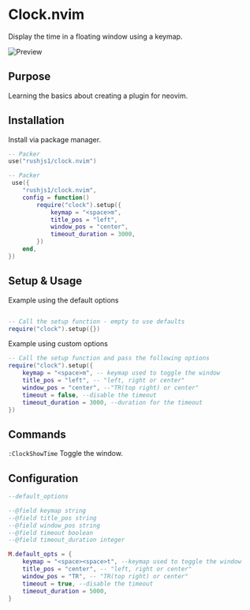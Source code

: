 # Clock.nvim

Display the time in a floating window using a keymap.

![Preview](https://i.imgur.com/Dr09AtI.gif)

## Purpose

Learning the basics about creating a plugin for neovim.

## Installation

Install via package manager.

```lua
-- Packer
use("rushjs1/clock.nvim")
```

```lua
-- Packer
 use({
    "rushjs1/clock.nvim",
    config = function()
        require("clock").setup({
            keymap = "<space>m",
            title_pos = "left",
            window_pos = "center",
            timeout_duration = 3000,
        })
    end,
})

```

## Setup & Usage

Example using the default options

```lua

-- Call the setup function - empty to use defaults
require("clock").setup({})
```

Example using custom options

```lua
-- Call the setup function and pass the following options
require("clock").setup({
	keymap = "<space>m", -- keymap used to toggle the window
	title_pos = "left", -- "left, right or center"
	window_pos = "center", --"TR(top right) or center"
	timeout = false, --disable the timeout
	timeout_duration = 3000, --duration for the timeout
})
```

## Commands

`:ClockShowTime` Toggle the window.

## Configuration

```lua
--default_options

--@field keymap string
--@field title_pos string
--@field window_pos string
--@field timeout boolean
--@field timeout_duration integer

M.default_opts = {
	keymap = "<space><space>t", --keymap used to toggle the window
	title_pos = "center", -- "left, right or center"
	window_pos = "TR", -- "TR(top right) or center"
	timeout = true, --disable the timeout
	timeout_duration = 5000,
}
```
